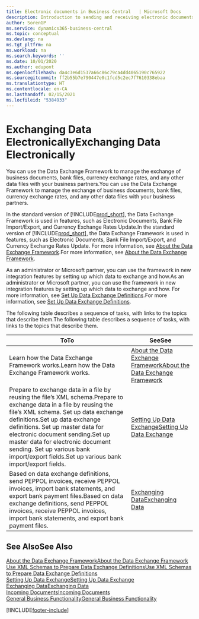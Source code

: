 ```yaml
---
title: Electronic documents in Business Central   | Microsoft Docs
description: Introduction to sending and receiving electronic documents in Business Central.
author: SorenGP
ms.service: dynamics365-business-central
ms.topic: conceptual
ms.devlang: na
ms.tgt_pltfrm: na
ms.workload: na
ms.search.keywords: ''
ms.date: 10/01/2020
ms.author: edupont
ms.openlocfilehash: da4c3e6d1537a66c86c79ca4dd4065190c765922
ms.sourcegitcommit: ff2b55b7e790447e0c1fcd5c2ec7f7610338ebaa
ms.translationtype: HT
ms.contentlocale: en-CA
ms.lasthandoff: 02/15/2021
ms.locfileid: "5384933"
---
```

# <a name="exchanging-data-electronically"></a><span data-ttu-id="722a6-103">Exchanging Data Electronically</span><span class="sxs-lookup"><span data-stu-id="722a6-103">Exchanging Data Electronically</span></span>
<span data-ttu-id="722a6-104">You can use the Data Exchange Framework to manage the exchange of business documents, bank files, currency exchange rates, and any other data files with your business partners.</span><span class="sxs-lookup"><span data-stu-id="722a6-104">You can use the Data Exchange Framework to manage the exchange of business documents, bank files, currency exchange rates, and any other data files with your business partners.</span></span>

<span data-ttu-id="722a6-105">In the standard version of [!INCLUDE[prod_short](includes/prod_short.md)], the Data Exchange Framework is used in features, such as Electronic Documents, Bank File Import/Export, and Currency Exchange Rates Update.</span><span class="sxs-lookup"><span data-stu-id="722a6-105">In the standard version of [!INCLUDE[prod_short](includes/prod_short.md)], the Data Exchange Framework is used in features, such as Electronic Documents, Bank File Import/Export, and Currency Exchange Rates Update.</span></span> <span data-ttu-id="722a6-106">For more information, see [About the Data Exchange Framework](across-about-the-data-exchange-framework.md).</span><span class="sxs-lookup"><span data-stu-id="722a6-106">For more information, see [About the Data Exchange Framework](across-about-the-data-exchange-framework.md).</span></span>

<span data-ttu-id="722a6-107">As an administrator or Microsoft partner, you can use the framework in new integration features by setting up which data to exchange and how.</span><span class="sxs-lookup"><span data-stu-id="722a6-107">As an administrator or Microsoft partner, you can use the framework in new integration features by setting up which data to exchange and how.</span></span> <span data-ttu-id="722a6-108">For more information, see [Set Up Data Exchange Definitions](across-how-to-set-up-data-exchange-definitions.md).</span><span class="sxs-lookup"><span data-stu-id="722a6-108">For more information, see [Set Up Data Exchange Definitions](across-how-to-set-up-data-exchange-definitions.md).</span></span>

<span data-ttu-id="722a6-109">The following table describes a sequence of tasks, with links to the topics that describe them.</span><span class="sxs-lookup"><span data-stu-id="722a6-109">The following table describes a sequence of tasks, with links to the topics that describe them.</span></span>  

|<span data-ttu-id="722a6-110">To</span><span class="sxs-lookup"><span data-stu-id="722a6-110">To</span></span>|<span data-ttu-id="722a6-111">See</span><span class="sxs-lookup"><span data-stu-id="722a6-111">See</span></span>|  
|--------|---------|  
|<span data-ttu-id="722a6-112">Learn how the Data Exchange Framework works.</span><span class="sxs-lookup"><span data-stu-id="722a6-112">Learn how the Data Exchange Framework works.</span></span>|[<span data-ttu-id="722a6-113">About the Data Exchange Framework</span><span class="sxs-lookup"><span data-stu-id="722a6-113">About the Data Exchange Framework</span></span>](across-about-the-data-exchange-framework.md)|  
|<span data-ttu-id="722a6-114">Prepare to exchange data in a file by reusing the file’s XML schema.</span><span class="sxs-lookup"><span data-stu-id="722a6-114">Prepare to exchange data in a file by reusing the file’s XML schema.</span></span> <span data-ttu-id="722a6-115">Set up data exchange definitions.</span><span class="sxs-lookup"><span data-stu-id="722a6-115">Set up data exchange definitions.</span></span> <span data-ttu-id="722a6-116">Set up master data for electronic document sending.</span><span class="sxs-lookup"><span data-stu-id="722a6-116">Set up master data for electronic document sending.</span></span> <span data-ttu-id="722a6-117">Set up various bank import/export fields.</span><span class="sxs-lookup"><span data-stu-id="722a6-117">Set up various bank import/export fields.</span></span>|[<span data-ttu-id="722a6-118">Setting Up Data Exchange</span><span class="sxs-lookup"><span data-stu-id="722a6-118">Setting Up Data Exchange</span></span>](across-set-up-data-exchange.md)|  
|<span data-ttu-id="722a6-119">Based on data exchange definitions, send PEPPOL invoices, receive PEPPOL invoices, import bank statements, and export bank payment files.</span><span class="sxs-lookup"><span data-stu-id="722a6-119">Based on data exchange definitions, send PEPPOL invoices, receive PEPPOL invoices, import bank statements, and export bank payment files.</span></span>|[<span data-ttu-id="722a6-120">Exchanging Data</span><span class="sxs-lookup"><span data-stu-id="722a6-120">Exchanging Data</span></span>](across-exchange-data.md)|  

## <a name="see-also"></a><span data-ttu-id="722a6-121">See Also</span><span class="sxs-lookup"><span data-stu-id="722a6-121">See Also</span></span>  
[<span data-ttu-id="722a6-122">About the Data Exchange Framework</span><span class="sxs-lookup"><span data-stu-id="722a6-122">About the Data Exchange Framework</span></span>](across-about-the-data-exchange-framework.md)  
[<span data-ttu-id="722a6-123">Use XML Schemas to Prepare Data Exchange Definitions</span><span class="sxs-lookup"><span data-stu-id="722a6-123">Use XML Schemas to Prepare Data Exchange Definitions</span></span>](across-how-to-use-xml-schemas-to-prepare-data-exchange-definitions.md)  
[<span data-ttu-id="722a6-124">Setting Up Data Exchange</span><span class="sxs-lookup"><span data-stu-id="722a6-124">Setting Up Data Exchange</span></span>](across-set-up-data-exchange.md)  
[<span data-ttu-id="722a6-125">Exchanging Data</span><span class="sxs-lookup"><span data-stu-id="722a6-125">Exchanging Data</span></span>](across-exchange-data.md)  
[<span data-ttu-id="722a6-126">Incoming Documents</span><span class="sxs-lookup"><span data-stu-id="722a6-126">Incoming Documents</span></span>](across-income-documents.md)  
[<span data-ttu-id="722a6-127">General Business Functionality</span><span class="sxs-lookup"><span data-stu-id="722a6-127">General Business Functionality</span></span>](ui-across-business-areas.md)


[!INCLUDE[footer-include](includes/footer-banner.md)]
